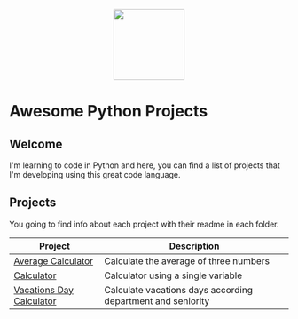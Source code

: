 <p align="center">
  <img src="https://user-images.githubusercontent.com/64545348/114571921-6a9cae00-9c4d-11eb-8003-ab3b48cdf120.png" width="128" height="128"/>
</p>

# Awesome Python Projects
## Welcome
I'm learning to code in Python and here, you can find a list of projects that I'm developing using this great code language.

## Projects
You going to find info about each project with their readme in each folder. 

| Project    | Description |
|----------------------|-------------|
| [Average Calculator](average-grades-calculator) | Calculate the average of three numbers |
| [Calculator](one-variable-calculator) | Calculator using a single variable |
| [Vacations Day Calculator](vacactions-days-calculator) | Calculate vacations days according department and seniority |